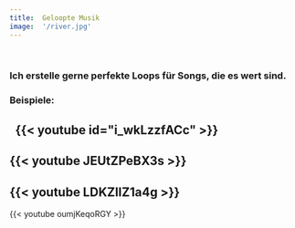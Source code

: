 ```yaml
---
title:  Geloopte Musik
image:  '/river.jpg'
---
```

‎
‎
### Ich erstelle gerne perfekte Loops für Songs, die es wert sind.

### Beispiele:
‎
‎
{{< youtube id="i_wkLzzfACc" >}}
-

{{< youtube JEUtZPeBX3s >}}
-


{{< youtube LDKZIIZ1a4g >}}
-


{{< youtube oumjKeqoRGY >}}

